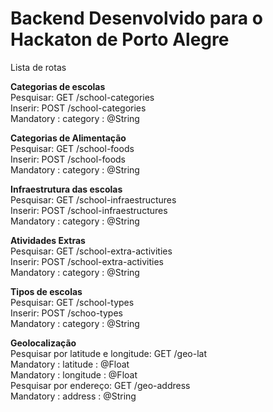 # Backend Desenvolvido para o Hackaton de Porto Alegre

<p>Lista de rotas <br/>

<strong>Categorias de escolas</strong><br/>
Pesquisar: GET  /school-categories<br/>
Inserir: POST   /school-categories<br/>
  Mandatory : category : @String<br/>
</p>


<strong>Categorias de Alimentação</strong><br/>
Pesquisar: GET  /school-foods<br/>
Inserir: POST   /school-foods<br/>
  Mandatory : category : @String<br/>
</p>


<strong>Infraestrutura das escolas</strong><br/>
Pesquisar: GET  /school-infraestructures<br/>
Inserir: POST   /school-infraestructures<br/>
  Mandatory : category : @String<br/>
 </p>


<strong>Atividades Extras</strong><br/>
Pesquisar: GET  /school-extra-activities<br/>
Inserir: POST   /school-extra-activities<br/>
  Mandatory : category : @String<br/>
</p>

<strong>Tipos de escolas</strong><br/>
Pesquisar: GET  /school-types<br/>
Inserir: POST   /schoo-types<br/>
  Mandatory : category : @String<br/>
</p>

<strong>Geolocalização</strong><br/>
Pesquisar por latitude e longitude: GET  /geo-lat<br/>
    Mandatory : latitude : @Float<br/>
    Mandatory : longitude : @Float<br/>
Pesquisar por endereço: GET  /geo-address<br/>
    Mandatory : address : @String<br/>

</p>
